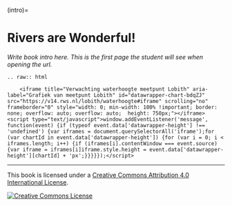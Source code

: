 (intro)=
# Rivers are Wonderful!

_Write book intro here. This is the first page the student will see when opening the url._

```{eval-rst}
.. raw:: html

    <iframe title="Verwachting waterhoogte meetpunt Lobith" aria-label="Grafiek van meetpunt Lobith" id="datawrapper-chart-bdqZJ" src="https://v14.rws.nl/lobith/waterhoogte#iframe" scrolling="no" frameborder="0" style="width: 0; min-width: 100% !important; border: none; overflow: auto; overflow: auto;  height: 750px;"></iframe><script type="text/javascript">window.addEventListener('message', function(event) {if (typeof event.data['datawrapper-height'] !== 'undefined') {var iframes = document.querySelectorAll('iframe');for (var chartId in event.data['datawrapper-height']) {for (var i = 0; i < iframes.length; i++) {if (iframes[i].contentWindow === event.source) {var iframe = iframes[i]iframe.style.height = event.data['datawrapper-height'][chartId] + 'px';}}}}});</script>
```



---

This book is licensed under a <a rel="license" href="http://creativecommons.org/licenses/by/4.0/">Creative Commons Attribution 4.0 International License</a>.

<a rel="license" href="http://creativecommons.org/licenses/by/4.0/"><img alt="Creative Commons License" style="border-width:0" src="https://i.creativecommons.org/l/by/4.0/88x31.png"/></a>